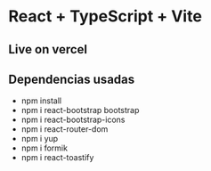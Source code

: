# React + TypeScript + Vite

## Live on vercel


## Dependencias usadas

- npm install
- npm i react-bootstrap bootstrap
- npm i react-bootstrap-icons
- npm i react-router-dom
- npm i yup
- npm i formik
- npm i react-toastify
